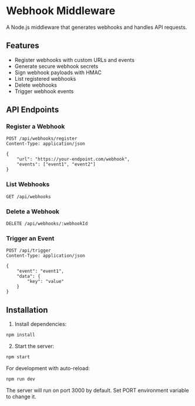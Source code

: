 # Webhook Middleware

A Node.js middleware that generates webhooks and handles API requests.

## Features

- Register webhooks with custom URLs and events
- Generate secure webhook secrets
- Sign webhook payloads with HMAC
- List registered webhooks
- Delete webhooks
- Trigger webhook events

## API Endpoints

### Register a Webhook
```http
POST /api/webhooks/register
Content-Type: application/json

{
    "url": "https://your-endpoint.com/webhook",
    "events": ["event1", "event2"]
}
```

### List Webhooks
```http
GET /api/webhooks
```

### Delete a Webhook
```http
DELETE /api/webhooks/:webhookId
```

### Trigger an Event
```http
POST /api/trigger
Content-Type: application/json

{
    "event": "event1",
    "data": {
        "key": "value"
    }
}
```

## Installation

1. Install dependencies:
```bash
npm install
```

2. Start the server:
```bash
npm start
```

For development with auto-reload:
```bash
npm run dev
```

The server will run on port 3000 by default. Set PORT environment variable to change it.
